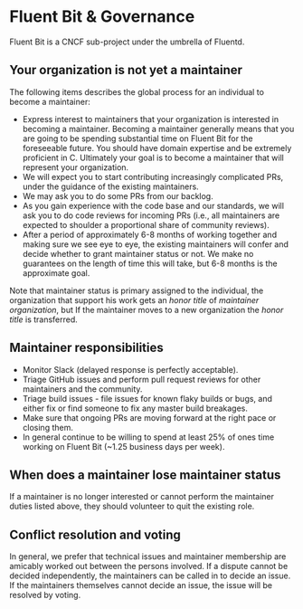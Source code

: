# Fluent Bit & Governance

Fluent Bit is a CNCF sub-project under the umbrella of Fluentd.



## Your organization is not yet a maintainer

The following items describes the global process for an individual to become a maintainer:

* Express interest to maintainers that your organization is interested in becoming a
  maintainer. Becoming a maintainer generally means that you are going to be spending substantial
  time on Fluent Bit for the foreseeable future. You should have domain expertise and be extremely
  proficient in C. Ultimately your goal is to become a maintainer that will represent your
  organization.
* We will expect you to start contributing increasingly complicated PRs, under the guidance
  of the existing maintainers.
* We may ask you to do some PRs from our backlog.
* As you gain experience with the code base and our standards, we will ask you to do code reviews
  for incoming PRs (i.e., all maintainers are expected to shoulder a proportional share of
  community reviews).
* After a period of approximately 6-8 months of working together and making sure we see eye to eye,
  the existing maintainers will confer and decide whether to grant maintainer status or not.
  We make no guarantees on the length of time this will take, but 6-8 months is the approximate
  goal.

Note that maintainer status is primary assigned to the individual, the organization that support his work gets an _honor title_ of _maintainer organization_, but If the maintainer moves to a new organization the _honor title_ is transferred. 

## Maintainer responsibilities

* Monitor Slack (delayed response is perfectly acceptable).
* Triage GitHub issues and perform pull request reviews for other maintainers and the community.
* Triage build issues - file issues for known flaky builds or bugs, and either fix or find someone
  to fix any master build breakages.
* Make sure that ongoing PRs are moving forward at the right pace or closing them.
* In general continue to be willing to spend at least 25% of ones time working on Fluent Bit (~1.25
  business days per week).

## When does a maintainer lose maintainer status

If a maintainer is no longer interested or cannot perform the maintainer duties listed above, they
should volunteer to quit the existing role.

## Conflict resolution and voting

In general, we prefer that technical issues and maintainer membership are amicably worked out
between the persons involved. If a dispute cannot be decided independently, the maintainers can be
called in to decide an issue. If the maintainers themselves cannot decide an issue, the issue will
be resolved by voting. 